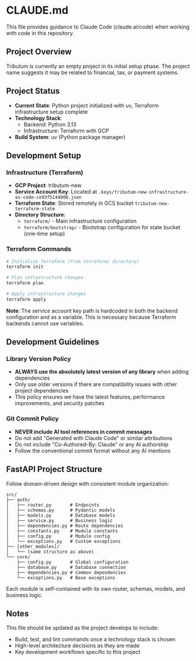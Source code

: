 # CLAUDE.md

This file provides guidance to Claude Code (claude.ai/code) when working with code in this repository.

## Project Overview

Tributum is currently an empty project in its initial setup phase. The project name suggests it may be related to financial, tax, or payment systems.

## Project Status

- **Current State**: Python project initialized with uv, Terraform infrastructure setup complete
- **Technology Stack**: 
  - Backend: Python 3.13
  - Infrastructure: Terraform with GCP
- **Build System**: uv (Python package manager)

## Development Setup

### Infrastructure (Terraform)

- **GCP Project**: tributum-new
- **Service Account Key**: Located at `.keys/tributum-new-infrastructure-as-code-ce93f5144008.json`
- **Terraform State**: Stored remotely in GCS bucket `tributum-new-terraform-state`
- **Directory Structure**:
  - `terraform/` - Main infrastructure configuration
  - `terraform/bootstrap/` - Bootstrap configuration for state bucket (one-time setup)

### Terraform Commands

```bash
# Initialize Terraform (from terraform/ directory)
terraform init

# Plan infrastructure changes
terraform plan

# Apply infrastructure changes
terraform apply
```

**Note**: The service account key path is hardcoded in both the backend configuration and as a variable. This is necessary because Terraform backends cannot use variables.

## Development Guidelines

### Library Version Policy
- **ALWAYS use the absolutely latest version of any library** when adding dependencies
- Only use older versions if there are compatibility issues with other project dependencies
- This policy ensures we have the latest features, performance improvements, and security patches

### Git Commit Policy
- **NEVER include AI tool references in commit messages**
- Do not add "Generated with Claude Code" or similar attributions
- Do not include "Co-Authored-By: Claude" or any AI authorship
- Follow the conventional commit format without any AI mentions

## FastAPI Project Structure

Follow domain-driven design with consistent module organization:

```
src/
├── auth/
│   ├── router.py       # Endpoints
│   ├── schemas.py      # Pydantic models
│   ├── models.py       # Database models
│   ├── service.py      # Business logic
│   ├── dependencies.py # Route dependencies
│   ├── constants.py    # Module constants
│   ├── config.py       # Module config
│   └── exceptions.py   # Custom exceptions
├── [other_modules]/
│   └── (same structure as above)
└── core/
    ├── config.py       # Global configuration
    ├── database.py     # Database connection
    ├── dependencies.py # Common dependencies
    └── exceptions.py   # Base exceptions
```

Each module is self-contained with its own router, schemas, models, and business logic.

## Notes

This file should be updated as the project develops to include:
- Build, test, and lint commands once a technology stack is chosen
- High-level architecture decisions as they are made
- Key development workflows specific to this project
